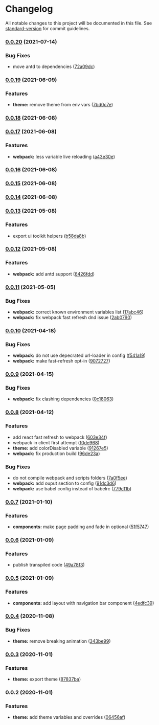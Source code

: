 # Changelog

All notable changes to this project will be documented in this file. See [standard-version](https://github.com/conventional-changelog/standard-version) for commit guidelines.

### [0.0.20](https://gitlab.coko.foundation///compare/v0.0.19...v0.0.20) (2021-07-14)

### Bug Fixes

- move antd to dependencies ([72a09dc](https://gitlab.coko.foundation///commit/72a09dc778d2d7c98a348148e374e7ef8dea173e))

### [0.0.19](https://gitlab.coko.foundation///compare/v0.0.18...v0.0.19) (2021-06-09)

### Features

- **theme:** remove theme from env vars ([7bd0c7e](https://gitlab.coko.foundation///commit/7bd0c7eb870c5a3467b99b81e97f8eeb72a56a63))

### [0.0.18](https://gitlab.coko.foundation///compare/v0.0.17...v0.0.18) (2021-06-08)

### [0.0.17](https://gitlab.coko.foundation///compare/v0.0.16...v0.0.17) (2021-06-08)

### Features

- **webpack:** less variable live reloading ([a43e30e](https://gitlab.coko.foundation///commit/a43e30e172fcde23230308ee597dc804e246a3ec))

### [0.0.16](https://gitlab.coko.foundation///compare/v0.0.15...v0.0.16) (2021-06-08)

### [0.0.15](https://gitlab.coko.foundation///compare/v0.0.14...v0.0.15) (2021-06-08)

### [0.0.14](https://gitlab.coko.foundation///compare/v0.0.13...v0.0.14) (2021-06-08)

### [0.0.13](https://gitlab.coko.foundation///compare/v0.0.12...v0.0.13) (2021-05-08)

### Features

- export ui toolkit helpers ([b58da8b](https://gitlab.coko.foundation///commit/b58da8b75f8263557664cd108c52e5733bd9ff5d))

### [0.0.12](https://gitlab.coko.foundation///compare/v0.0.11...v0.0.12) (2021-05-08)

### Features

- **webpack:** add antd support ([6426fdd](https://gitlab.coko.foundation///commit/6426fdd1d710c250c58637c2845428c8ed8566c4))

### [0.0.11](https://gitlab.coko.foundation///compare/v0.0.10...v0.0.11) (2021-05-05)

### Bug Fixes

- **webpack:** correct known environment variables list ([17abc46](https://gitlab.coko.foundation///commit/17abc46ab63a59eacfa96bda20807d493441a8c5))
- **webpack:** fix webpack fast refresh dnd issue ([2ab0790](https://gitlab.coko.foundation///commit/2ab0790dbc2997886cd3affd30227873643f489f))

### [0.0.10](https://gitlab.coko.foundation///compare/v0.0.9...v0.0.10) (2021-04-18)

### Bug Fixes

- **webpack:** do not use depecrated url-loader in config ([f541a19](https://gitlab.coko.foundation///commit/f541a19edace3ada8f2bdbb7a58bdd7fc0b79401))
- **webpack:** make fast-refresh opt-in ([9072727](https://gitlab.coko.foundation///commit/90727271503f23e0fa4acbbf0c76c7a7f8648ef1))

### [0.0.9](https://gitlab.coko.foundation///compare/v0.0.8...v0.0.9) (2021-04-15)

### Bug Fixes

- **webpack:** fix clashing dependencies ([0c18063](https://gitlab.coko.foundation///commit/0c18063aacb3d55e564306025bb43b075e7a1a3b))

### [0.0.8](https://gitlab.coko.foundation///compare/v0.0.7...v0.0.8) (2021-04-12)

### Features

- add react fast refresh to webpack ([603e34f](https://gitlab.coko.foundation///commit/603e34f1a49f8bc00d70d78c01156464c25c2dbd))
- webpack in client first attempt ([f0de968](https://gitlab.coko.foundation///commit/f0de968683c5e21b5ce4f8a3705611e6254acbaf))
- **theme:** add colorDisabled variable ([91267e5](https://gitlab.coko.foundation///commit/91267e5074fd96b9ec3e9983aa8be1c4c00c37d3))
- **webpack:** fix production build ([96de23a](https://gitlab.coko.foundation///commit/96de23a198ece7b73b8e00146ba3d9c6eb662766))

### Bug Fixes

- do not compile webpack and scripts folders ([7a0f5ee](https://gitlab.coko.foundation///commit/7a0f5eea140cbdb882b702c523d9eec9bfd14333))
- **webpack:** add ouput section to config ([91dc3d6](https://gitlab.coko.foundation///commit/91dc3d6489ea5111d2feb07d19dec6c98c831b71))
- **webpack:** use babel config instead of babelrc ([779c11b](https://gitlab.coko.foundation///commit/779c11b508def724cf0e60236bbbb649daf41e4f))

### [0.0.7](https://gitlab.coko.foundation///compare/v0.0.6...v0.0.7) (2021-01-10)

### Features

- **components:** make page padding and fade in optional ([51f5747](https://gitlab.coko.foundation///commit/51f57477ec0b738ba74d180ab5ce6f0e33f5a41d))

### [0.0.6](https://gitlab.coko.foundation///compare/v0.0.5...v0.0.6) (2021-01-09)

### Features

- publish transpiled code ([49a78f3](https://gitlab.coko.foundation///commit/49a78f303c16dcfb4280d7059812d83cc9b438d7))

### [0.0.5](https://gitlab.coko.foundation///compare/v0.0.4...v0.0.5) (2021-01-09)

### Features

- **components:** add layout with navigation bar component ([4edfc39](https://gitlab.coko.foundation///commit/4edfc390033ced217f1f29731fbd122f440717fc))

### [0.0.4](https://gitlab.coko.foundation///compare/v0.0.3...v0.0.4) (2020-11-08)

### Bug Fixes

- **theme:** remove breaking animation ([343be99](https://gitlab.coko.foundation///commit/343be9935350e25b67826157dccec5db3f616229))

### [0.0.3](https://gitlab.coko.foundation///compare/v0.0.2...v0.0.3) (2020-11-01)

### Features

- **theme:** export theme ([87837ba](https://gitlab.coko.foundation///commit/87837badf3d4df3e25b683dee89e92db2c3fbec3))

### 0.0.2 (2020-11-01)

### Features

- **theme:** add theme variables and overrides ([06456af](https://gitlab.coko.foundation///commit/06456af9df6c758768744bd366d57a586b16bed3))
